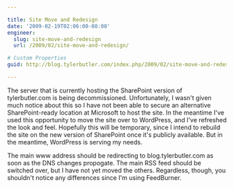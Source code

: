 ```yaml
---

title: Site Move and Redesign
date: '2009-02-19T02:06:00-08:00'
engineer:
  slug: site-move-and-redesign
  url: /2009/02/site-move-and-redesign/

# Custom Properties
guid: http://blog.tylerbutler.com/index.php/2009/02/site-move-and-redesign/

---
```


The server that is currently hosting the SharePoint version of tylerbutler.com
is being decommissioned. Unfortunately, I wasn't given much notice about this
so I have not been able to secure an alternative SharePoint-ready location at
Microsoft to host the site. In the meantime I've used this opportunity to move
the site over to WordPress, and I've refreshed the look and feel. Hopefully
this will be temporary, since I intend to rebuild the site on the new version
of SharePoint once it's publicly available. But in the meantime, WordPress is
serving my needs.

The main www address should be redirecting to blog.tylerbutler.com as soon as
the DNS changes propogate. The main RSS feed should be switched over, but I
have not yet moved the others. Regardless, though, you shouldn't notice any
differences since I'm using FeedBurner.

